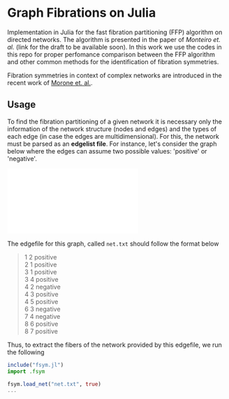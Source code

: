 # Graph Fibrations on Julia

Implementation in Julia for the fast fibration partitioning (FFP) algorithm on directed networks. The algorithm is presented 
in the paper of *Monteiro et. al.* (link for the draft to be available soon). In this work we use the codes in this repo for
proper perfomance comparison between the FFP algorithm and other common methods for the identification of fibration symmetries. 

Fibration symmetries in context of complex networks are introduced in the recent work of [Morone et. al.](https://www.pnas.org/content/117/15/8306).

## Usage 

To find the fibration partitioning of a given network it is necessary only the information of the network structure (nodes and edges)
and the types of each edge (in case the edges are multidimensional). For this, the network must be parsed as an **edgelist file**. For
instance, let's consider the graph below where the edges can assume two possible values: 'positive' or 'negative'.

![Small example](../master/small_example.pdf)

The edgefile for this graph, called `net.txt` should follow the format below

> 1 2 positive<br/>
> 2 1 positive<br/>
> 3 1 positive<br/>
> 3 4 positive<br/>
> 4 2 negative<br/>
> 4 3 positive<br/>
> 4 5 positive<br/>
> 6 3 negative<br/>
> 7 4 negative<br/>
> 8 6 positive<br/>
> 8 7 positive<br/>

Thus, to extract the fibers of the network provided by this edgefile, we run the 
following

```julia
include("fsym.jl")
import .fsym

fsym.load_net("net.txt", true)
...
```




